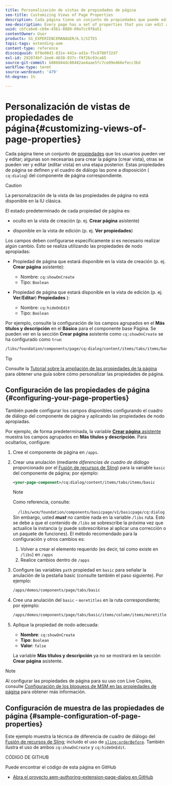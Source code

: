 ```yaml
---
title: Personalización de vistas de propiedades de página
seo-title: Customizing Views of Page Properties
description: Cada página tiene un conjunto de propiedades que puede editar según sea necesario
seo-description: Every page has a set of properties that you can edit as required
uuid: cbfca6e6-cb9e-43b1-8889-09a7cc9f8a51
contentOwner: User
products: SG_EXPERIENCEMANAGER/6.5/SITES
topic-tags: extending-aem
content-type: reference
discoiquuid: 6f8e08d1-831e-441a-ad1a-f5c8788f32d7
exl-id: 292874bf-2ee6-4638-937c-f8f26c93ca65
source-git-commit: b886844dc80482ae4aae5fc7ce09e466efecc3bd
workflow-type: tm+mt
source-wordcount: '479'
ht-degree: 1%

---
```


# Personalización de vistas de propiedades de página{#customizing-views-of-page-properties}

Cada página tiene un conjunto de [propiedades](/help/sites-authoring/editing-page-properties.md) que los usuarios pueden ver y editar; algunas son necesarias para crear la página (crear vista), otras se pueden ver y editar (editar vista) en una etapa posterior. Estas propiedades de página se definen y el cuadro de diálogo las pone a disposición ( `cq:dialog`) del componente de página correspondiente.

>[!CAUTION]
>
>La personalización de la vista de las propiedades de página no está disponible en la IU clásica.

El estado predeterminado de cada propiedad de página es:

* oculto en la vista de creación (p. ej. **Crear página** asistente)

* disponible en la vista de edición (p. ej. **Ver propiedades**)

Los campos deben configurarse específicamente si es necesario realizar algún cambio. Esto se realiza utilizando las propiedades de nodo apropiadas:

* Propiedad de página que estará disponible en la vista de creación (p. ej. **Crear página** asistente):

   * Nombre: `cq:showOnCreate`
   * Tipo: `Boolean`

* Propiedad de página que estará disponible en la vista de edición (p. ej. **Ver**/**Editar**) **Propiedades** ):

   * Nombre: `cq:hideOnEdit`
   * Tipo: `Boolean`

Por ejemplo, consulte la configuración de los campos agrupados en el **Más títulos y descripción** en el **Básico** para el componente base Página. Se pueden ver en la sección **Crear página** asistente como `cq:showOnCreate` se ha configurado como `true`:

```xml
/libs/foundation/components/page/cq:dialog/content/items/tabs/items/basic/items/column/items/moretitles
```

>[!TIP]
>
>Consulte la [Tutorial sobre la ampliación de las propiedades de la página](https://experienceleague.adobe.com/docs/experience-manager-learn/sites/developing/page-properties-technical-video-develop.html) para obtener una guía sobre cómo personalizar las propiedades de página.

## Configuración de las propiedades de página {#configuring-your-page-properties}

También puede configurar los campos disponibles configurando el cuadro de diálogo del componente de página y aplicando las propiedades de nodo apropiadas.

Por ejemplo, de forma predeterminada, la variable [**Crear página** asistente](/help/sites-authoring/managing-pages.md#creating-a-new-page) muestra los campos agrupados en **Más títulos y descripción**. Para ocultarlos, configure:

1. Cree el componente de página en `/apps`.
1. Crear una anulación (mediante *diferencias de cuadro de diálogo* proporcionado por el [Fusión de recursos de Sling](/help/sites-developing/sling-resource-merger.md)) para la variable `basic` del componente de página; por ejemplo:

   ```xml
   <your-page-component>/cq:dialog/content/items/tabs/items/basic
   ```

   >[!NOTE]
   >
   >Como referencia, consulte:
   >
   >    `/libs/wcm/foundation/components/basicpage/v1/basicpage/cq:dialog`
   Sin embargo, usted ***must*** no cambie nada en la variable `/libs` ruta.
   Esto se debe a que el contenido de `/libs` se sobrescribe la próxima vez que actualice la instancia (y puede sobrescribirse al aplicar una corrección o un paquete de funciones).
   El método recomendado para la configuración y otros cambios es:
   1. Volver a crear el elemento requerido (es decir, tal como existe en `/libs`) en `/apps`
   1. Realice cambios dentro de `/apps`


1. Configure las variables `path` propiedad en `basic` para señalar la anulación de la pestaña basic (consulte también el paso siguiente). Por ejemplo:

   ```xml
   /apps/demos/components/page/tabs/basic
   ```

1. Cree una anulación del `basic` - `moretitles` en la ruta correspondiente; por ejemplo:

   ```xml
   /apps/demos/components/page/tabs/basic/items/column/items/moretitles
   ```

1. Aplique la propiedad de nodo adecuada:

   * **Nombre**: `cq:showOnCreate`
   * **Tipo**: `Boolean`
   * **Valor**: `false`

   La variable **Más títulos y descripción** ya no se mostrará en la sección **Crear página** asistente.

>[!NOTE]
Al configurar las propiedades de página para su uso con Live Copies, consulte [Configuración de los bloqueos de MSM en las propiedades de página](/help/sites-developing/extending-msm.md#configuring-msm-locks-on-page-properties-touch-enabled-ui) para obtener más información.

## Configuración de muestra de las propiedades de página {#sample-configuration-of-page-properties}

Este ejemplo muestra la técnica de diferencia de cuadro de diálogo del [Fusión de recursos de Sling](/help/sites-developing/sling-resource-merger.md); incluido el uso de [`sling:orderBefore`](/help/sites-developing/sling-resource-merger.md#properties). También ilustra el uso de ambos `cq:showOnCreate` y `cq:hideOnEdit`.

CÓDIGO DE GITHUB

Puede encontrar el código de esta página en GitHub

* [Abra el proyecto aem-authoring-extension-page-dialog en GitHub](https://github.com/Adobe-Marketing-Cloud/aem-authoring-extension-page-dialog)
